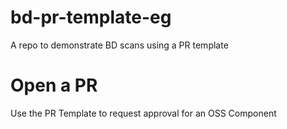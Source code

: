 # bd-pr-template-eg
A repo to demonstrate BD scans using a PR template

# Open a PR
Use the PR Template to request approval for an OSS Component
